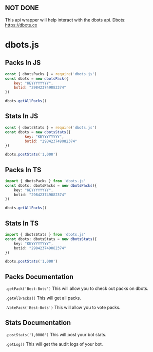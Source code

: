 ## NOT DONE 

This api wrapper will help interact with the dbots api. Dbots: https://dbots.co


# dbots.js
 

 ## Packs In JS

 ```javascript
 const { dbotsPacks } = require('dbots.js')
 const dbots = new dbotsPack({
     key: "KEYYYYYYYY",
     botid: "298423749082374"
 })

 dbots.getAllPacks()
 ```

## Stats In JS

```javascript
const { dbotsStats } = require('dbots.js')
const dbots = new dbotsStats({
         key: "KEYYYYYYYY",
         botid: "298423749082374"
})

dbots.postStats('1,000')
```


## Packs In TS

```typescript
import { dbotsPacks } from 'dbots.js'
const dbots: dbotsPacks = new dbotsPacks({
    key: "KEYYYYYYYY",
    botid: "298423749082374"
})

dbots.getAllPacks()
```

## Stats In TS

```typescript
import { dbotsStats } from 'dbots.js'
const dbots: dbotsStats = new dbotsStats({
    key: "KEYYYYYYYY",
    botid: "298423749082374"
})

dbots.postStats('1,000')
```


## Packs Documentation

`.getPack('Best-Bots')`
This will allow you to check out packs on dbots.

`.getAllPacks()`
This will get all packs.

`.VotePack('Best-Bots')`
This will allow you to vote packs.


## Stats Documentation

`.postStats('1,0000')`
This will post your bot stats.

`.getLog()`
This will get the audit logs of your bot.
